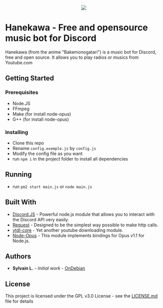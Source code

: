 <div align="center">
    <img src="https://i.imgur.com/pgOdBgP.png">
</div>

# Hanekawa - Free and opensource music bot for Discord

Hanekawa (from the anime "Bakemonogatari") is a music bot for Discord, free and open source. It allows you to play radios or musics from Youtube.com

## Getting Started

### Prerequisites

- Node.JS
- FFmpeg
- Make (for install node-opus)
- G++ (for install node-opus)

### Installing

- Clone this repo
- Rename `config.exemple.js` by `config.js`
- Modify the config file as you want
- run `npm i` in the project folder to install all dependencies

## Running

- run `pm2 start main.js` or `node main.js`

## Built With

* [Discord.JS](https://discord.js.org/) - Powerful node.js module that allows you to interact with the Discord API very easily.
* [Request](https://github.com/request/request) - Designed to be the simplest way possible to make http calls.
* [ytdl-core](https://github.com/fent/node-ytdl-core) - Yet another youtube downloading module.
* [Node-Opus](https://github.com/Rantanen/node-opus) - This module implements bindings for Opus v1.1 for Node.js.

## Authors

* **Sylvain L.** - *Initial work* - [OnDebian](https://github.com/OnDebian)

## License

This project is licensed under the GPL v3.0 License - see the [LICENSE.md](LICENSE.md) file for details